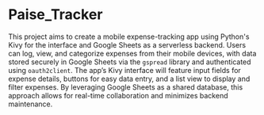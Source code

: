 # Paise_Tracker

This project aims to create a mobile expense-tracking app using Python's Kivy for the interface and Google Sheets as a serverless backend. Users can log, view, and categorize expenses from their mobile devices, with data stored securely in Google Sheets via the `gspread` library and authenticated using `oauth2client`. The app’s Kivy interface will feature input fields for expense details, buttons for easy data entry, and a list view to display and filter expenses. By leveraging Google Sheets as a shared database, this approach allows for real-time collaboration and minimizes backend maintenance.
